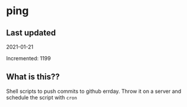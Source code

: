 # ping

## Last updated
2021-01-21

Incremented: 1199

## What is this??
Shell scripts to push commits to github errday. Throw it on a server and schedule the script with `cron`
